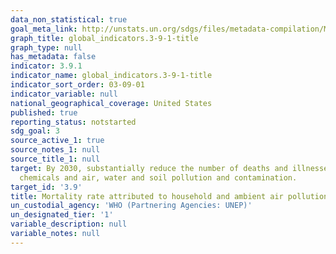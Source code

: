 ```yaml
---
data_non_statistical: true
goal_meta_link: http://unstats.un.org/sdgs/files/metadata-compilation/Metadata-Goal-3.pdf
graph_title: global_indicators.3-9-1-title
graph_type: null
has_metadata: false
indicator: 3.9.1
indicator_name: global_indicators.3-9-1-title
indicator_sort_order: 03-09-01
indicator_variable: null
national_geographical_coverage: United States
published: true
reporting_status: notstarted
sdg_goal: 3
source_active_1: true
source_notes_1: null
source_title_1: null
target: By 2030, substantially reduce the number of deaths and illnesses from hazardous
  chemicals and air, water and soil pollution and contamination.
target_id: '3.9'
title: Mortality rate attributed to household and ambient air pollution
un_custodial_agency: 'WHO (Partnering Agencies: UNEP)'
un_designated_tier: '1'
variable_description: null
variable_notes: null
---
```

